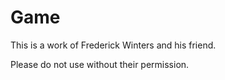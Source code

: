 # Game

This is a work of Frederick Winters and his friend.

Please do not use without their permission.
